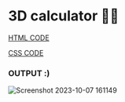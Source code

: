 # 3D calculator 📍🧮

[HTML CODE](index.html)

[CSS CODE](style.css)

### OUTPUT :)
![Screenshot 2023-10-07 161149](https://github.com/Sonukumar156/calculator/assets/145502022/352414ef-5a83-4537-8075-a5fe887243f3)
